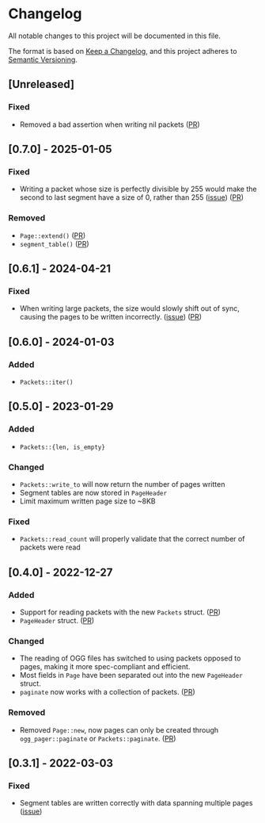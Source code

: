 # Changelog
All notable changes to this project will be documented in this file.

The format is based on [Keep a Changelog](https://keepachangelog.com/en/1.0.0/),
and this project adheres to [Semantic Versioning](https://semver.org/spec/v2.0.0.html).

## [Unreleased]

### Fixed
- Removed a bad assertion when writing nil packets ([PR](https://github.com/Serial-ATA/lofty-rs/pull/547))

## [0.7.0] - 2025-01-05

### Fixed
- Writing a packet whose size is perfectly divisible by 255 would make the second to last segment have a size of 0, rather than 255 ([issue](https://github.com/Serial-ATA/lofty-rs/issues/469)) ([PR](https://github.com/Serial-ATA/lofty-rs/pull/475))

### Removed
- `Page::extend()` ([PR](https://github.com/Serial-ATA/lofty-rs/pull/475))
- `segment_table()` ([PR](https://github.com/Serial-ATA/lofty-rs/pull/475))

## [0.6.1] - 2024-04-21

### Fixed
- When writing large packets, the size would slowly shift out of sync, causing the pages to be written incorrectly. ([issue](https://github.com/Serial-ATA/lofty-rs/issues/350)) ([PR](https://github.com/Serial-ATA/lofty-rs/pull/375))

## [0.6.0] - 2024-01-03

### Added
- `Packets::iter()`

## [0.5.0] - 2023-01-29

### Added
- `Packets::{len, is_empty}`

### Changed
- `Packets::write_to` will now return the number of pages written
- Segment tables are now stored in `PageHeader`
- Limit maximum written page size to ~8KB

### Fixed
- `Packets::read_count` will properly validate that the correct number of packets were read

## [0.4.0] - 2022-12-27

### Added
- Support for reading packets with the new `Packets` struct. ([PR](https://github.com/Serial-ATA/lofty-rs/pull/76))
- `PageHeader` struct. ([PR](https://github.com/Serial-ATA/lofty-rs/pull/76))

### Changed
- The reading of OGG files has switched to using packets opposed to pages, making it more spec-compliant and efficient.
- Most fields in `Page` have been separated out into the new `PageHeader` struct.
- `paginate` now works with a collection of packets. ([PR](https://github.com/Serial-ATA/lofty-rs/pull/79))

### Removed
- Removed `Page::new`, now pages can only be created through `ogg_pager::paginate` or
  `Packets::paginate`. ([PR](https://github.com/Serial-ATA/lofty-rs/pull/79))

## [0.3.1] - 2022-03-03

### Fixed
- Segment tables are written correctly with data spanning multiple pages ([issue](https://github.com/Serial-ATA/lofty-rs/issues/37))
